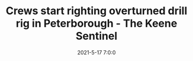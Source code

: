 ---
"title": "Crews start righting overturned drill rig in Peterborough - The Keene Sentinel"
"date": "2021-5-17 7:0:0"
"feed_name": "GOOGLENEWS"
"feed_website": "https://news.google.com/search?q=drilling%2Bincident&hl=en-US&gl=US&ceid=US:en"
"feed_rss": "https://news.google.com/rss/search?q=drilling%2Bincident&hl=en-US&gl=US&ceid=US:en"
"link": "https://www.sentinelsource.com/news/local/crews-start-righting-overturned-drill-rig-in-peterborough/article_7508b4be-a06b-5819-bca6-ae176bd24e53.html"
"file": "_posts/2021-5-17-7-0-0_GOOGLENEWS_def1dc1627bf862bcc47797570e40b245ba9acca.md"
"accident": "0"
"drilling": "0"
---